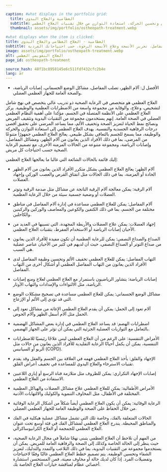 ```yaml
---

caption: #what displays in the portfolio grid:
  title: العظامية والعلاج اليدوي
  subtitle: نهج شامل لتخفيف الألم وتحسين الحركة، استعادة التوازن من خلال تقنيات العلاج العظمي.
  thumbnail: assets/img/portfolio/ostheopath-treatment.webp
  
#what displays when the item is clicked:
title: العظامية - العلاج العظامي والعلاج اليدوي
subtitle: تقييم وعلاج كامل للجسم مصمم لمعالجة التوازنات العضلية الهيكلية، وتخفيف الألم، وتحسين الحركة. قد تشمل التقنيات تحريك المفاصل، تحرير الأنسجة وعلاج الأنسجة الرخوة، حسب احتياجاتك الفردية.
image: assets/img/portfolio/ostheopath-treatment.webp
alt: العلاج التقويمي العظمي
page_id: ostheopath-treatment

source_hash: 48f1bc8958145e6c511fdf432cfc2b4e
lang: ar
---
```

- الأفضل ل: آلام الظهر، تصلب المفاصل، مشاكل الوضع الجسماني، إصابات الرياضة، والصحة العامة للجهاز العظمي العضلي.

العلاج العظمي هو متخصص في الرعاية الصحية ذو تدريب عالي يتخصص في نهج شامل لتشخيص، وعلاج، والوقاية من مجموعة واسعة من الاضطرابات العظمية والوظيفية. يركز العلاج العظمي على الأنظمة المتصلة في الجسم، مؤكدا على أهمية النظام العظمي العضلي في الصحة العامة. إنهم يستخدمون مجموعة من التقنيات اليدوية وتثقيف المريض ونصائح نمط الحياة لتعزيز الصحة وتخفيف الألم، مما يساعد المرضى على تحقيق أقصى درجات الرفاهية الجسدية والنفسية. يهدف العلاج العظمي إلى استعادة التوازن والحركة والوظيفة، مما يسمح للجسم بالتعافي بشكل طبيعي. يعالج العلاج العظمي جمهورًا متنوعًا من المرضى، بما في ذلك الأفراد الذين يعانون من آلام الظهر، ومشاكل المفاصل، وإصابات الرياضة، ومجموعة متنوعة من الحالات المزمنة الأخرى، مع تصميم الرعاية الصحية حسب احتياجات كل مريض.

إليك قائمة بالحالات الشائعة التي غالبا ما يعالجها العلاج العظمي:
- آلام الظهر: يعالج العلاج العظمي بشكل متكرر الأفراد الذين يعانون من آلام الظهر الحادة أو المزمنة، بما في ذلك الحالات مثل انفتاق القرص والعصب الوركي وإجهاد العضلات.
- آلام الرقبة: يمكن معالجة آلام الرقبة الناتجة عن مشاكل مثل صدمة الرقبة وتوتر العضلات أو وضعية جسمية سيئة من خلال الرعاية العظمية.
- آلام المفاصل: يمكن للعلاج العظمي مساعدة في إدارة آلام المفاصل في مناطق مختلفة من الجسم، بما في ذلك الكتفين والكوعين والمعاصف والوركين والركبتين والكاحلين.
- إجهاد العضلات: يمكن علاج العضلات والأربطة المجهدة، التي تسببها في العديد من الأحيان إصابات الرياضة أو الاستخدام المفرط، بتقنيات العلاج العظمي.
- الصداع والصداع النصفي: يمكن للرعاية العظمية أن تكون مفيدة للأفراد الذين يعانون من صداع التوتر أو الصداع النصفي، حيث أن لديهم في كثير من الأحيان عناصر عضلية هي السبب.
- التهاب المفاصل: يمكن للعلاج العظمي تخفيف الألم وتحسين وظيفة المفاصل لدى الأفراد الذين يعانون من التهاب المفاصل العظمي أو أشكال أخرى من التهاب المفاصل.
- إصابات الرياضة: يتشاور الرياضيون باستمرار مع العلاج العظمي لعلاج ومنع إصابات الرياضة، مثل الالتواءات والإمدادات والتهاب الأوتار.
- مشاكل الوضع الجسماني: يمكن للعلاج العظمي مساعدة في تصحيح مشكلات الوضع التي قد تؤدي إلى الألم أو الإزعاج.
- آلام تعود إلى الحمل: يمكن أن يقدم العلاج العظمي الإغاثة من مشاكل تعود إلى الحمل مثل آلام أسفل الظهر وآلام الحوض.
- اضطرابات الهضم: قد يساعد العلاج العظمي في إدارة بعض المشاكل الهضمية بالتعامل مع التوازيات العضلية الجزئية التي يمكن أن تؤثر على الجهاز الهضمي.
- الأمراض التنفسية: على الرغم من أن العلاج العظمي ليس علاجًا رئيسيًا للاضطرابات التنفسية، يمكن أن يكمل أحيانًا الرعاية التقليدية للأفراد الذين يعانون من حالات مثل الربو أو السيانبس (COPD).
- الإجهاد والقلق: يأخذ العلاج العظمي فهمه في العلاقة بين الجسم والعقل وقد يقدم تقنيات الاسترخاء والعلاج اليدوي للمساعدة في تخفيف أعراض القلق.
- إصابات الإجهاد التكراري: يمكن للظروف مثل متلازمة قناة الرسغ أو إبازي اللاعبين الاستفادة من العلاج العظمي.
 - الأمراض الأطفالية: يمكن للعلاج العظمي علاج مشاكل العضلات والهياكل العظمية المختلفة في الأطفال، مثل المخاوف التنموية والكوليك والالتهابات الأذنية.
- الرعاية الوقائية: يمكن أن يكون العلاج العظمي أيضاً شكلاً من أشكال الرعاية الوقائية من خلال الحفاظ على الصحة والوظيفة العامة للجهاز العظمي العضلي.
- الحالات المتعلقة بالفك، وخاصة تلك التي تشمل مشاكل عضلية هيكلية في الفك والمناطق المحيطة. يندرج العلاج العظمي لمشاكل الفك في فئة أوسع تحت عنوان العلاج العظمي للجمجمة أو العلاج الكرانيوساكرالي.

- من المهم أن نلاحظ أن العلاج العظمي يتبنى نهجًا شاملاً في مجال الرعاية الصحية، حيث ينظر إلى الحالة الخاصة وكذلك إلى الصحة والرفاهية العامة للمريض. يمكن أن يستخدموا مجموعة من التقنيات اليدوية، بما في ذلك التلاعب والتمدد والتدليك، لتعزيز الشفاء وتحسين الوظيفة. يتم تصميم خطط العلاج العظمي غالبًا وفقًا لاحتياجات وتفضيلات الفرد. إذا كان لديك حالة أو مخاوف معينة، فمن المستحسن استشارة أخصائي عظام لمناقشة خيارات العلاج الخاصة بك.